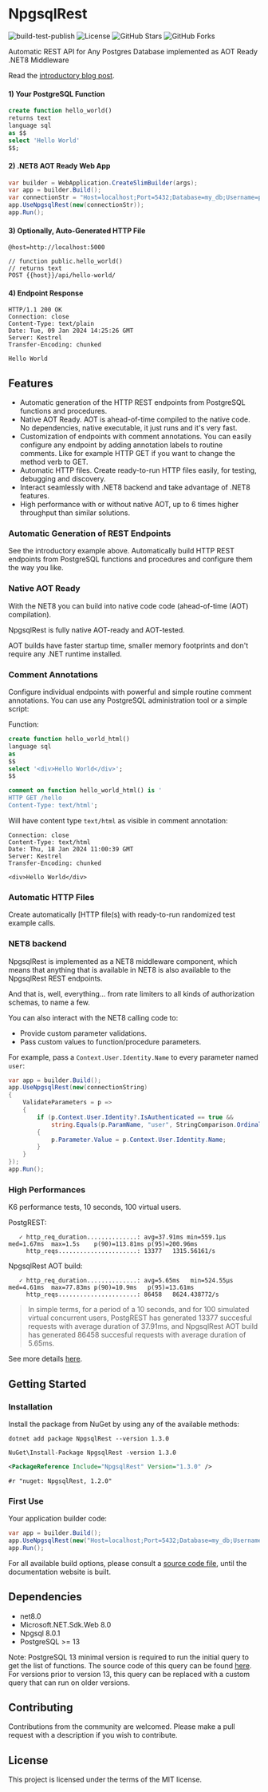 # NpgsqlRest

![build-test-publish](https://github.com/vb-consulting/NpgsqlRest/workflows/build-test-publish/badge.svg)
![License](https://img.shields.io/badge/license-MIT-green)
![GitHub Stars](https://img.shields.io/github/stars/vb-consulting/NpgsqlRest?style=social)
![GitHub Forks](https://img.shields.io/github/forks/vb-consulting/NpgsqlRest?style=social)

Automatic REST API for Any Postgres Database implemented as AOT Ready .NET8 Middleware

Read the [introductory blog post](https://vb-consulting.github.io/blog/npgsqlrest/).

#### 1) Your PostgreSQL Function

```sql
create function hello_world()                                    
returns text 
language sql
as $$
select 'Hello World'
$$;
```

#### 2) .NET8 AOT Ready Web App

```csharp
var builder = WebApplication.CreateSlimBuilder(args);
var app = builder.Build();
var connectionStr = "Host=localhost;Port=5432;Database=my_db;Username=postgres;Password=postgres";
app.UseNpgsqlRest(new(connectionStr));
app.Run();
```

#### 3) Optionally, Auto-Generated HTTP File

```console
@host=http://localhost:5000                                      

// function public.hello_world()
// returns text
POST {{host}}/api/hello-world/
```

#### 4) Endpoint Response

```console
HTTP/1.1 200 OK                                                  
Connection: close
Content-Type: text/plain
Date: Tue, 09 Jan 2024 14:25:26 GMT
Server: Kestrel
Transfer-Encoding: chunked

Hello World
```

## Features

- Automatic generation of the HTTP REST endpoints from PostgreSQL functions and procedures.
- Native AOT Ready. AOT is ahead-of-time compiled to the native code. No dependencies, native executable, it just runs and it's very fast.
- Customization of endpoints with comment annotations. You can easily configure any endpoint by adding annotation labels to routine comments. Like for example HTTP GET if you want to change the method verb to GET.
- Automatic HTTP files. Create ready-to-run HTTP files easily, for testing, debugging and discovery.
- Interact seamlessly with .NET8 backend and take advantage of .NET8 features.
- High performance with or without native AOT, up to 6 times higher throughput than similar solutions.

### Automatic Generation of REST Endpoints

See the introductory example above. Automatically build HTTP REST endpoints from PostgreSQL functions and procedures and configure them the way you like.

### Native AOT Ready

With the NET8 you can build into native code code (ahead-of-time (AOT) compilation). 

NpgsqlRest is fully native AOT-ready and AOT-tested.

AOT builds have faster startup time, smaller memory footprints and don't require any .NET runtime installed.

### Comment Annotations

Configure individual endpoints with powerful and simple routine comment annotations. You can use any PostgreSQL administration tool or a simple script:

Function:

```sql
create function hello_world_html()                               
language sql 
as 
$$
select '<div>Hello World</div>';
$$

comment on function hello_world_html() is '
HTTP GET /hello
Content-Type: text/html';
```

Will have content type `text/html` as visible in comment annotation:

```console
Connection: close                                                
Content-Type: text/html
Date: Thu, 18 Jan 2024 11:00:39 GMT
Server: Kestrel
Transfer-Encoding: chunked

<div>Hello World</div>
```

### Automatic HTTP Files

Create automatically [HTTP file(s[)](https://learn.microsoft.com/en-us/aspnet/core/test/http-files?view=aspnetcore-8.0) with ready-to-run randomized test example calls.

### NET8 backend

NpgsqlRest is implemented as a NET8 middleware component, which means that anything that is available in NET8 is also available to the NpgsqlRest REST endpoints. 

And that is, well, everything... from rate limiters to all kinds of authorization schemas, to name a few.

You can also interact with the NET8 calling code to: 

- Provide custom parameter validations.
- Pass custom values to function/procedure parameters.

For example, pass a `Context.User.Identity.Name` to every parameter named `user`:

```csharp
var app = builder.Build();                                       
app.UseNpgsqlRest(new(connectionString)
{
    ValidateParameters = p =>
    {
        if (p.Context.User.Identity?.IsAuthenticated == true && 
            string.Equals(p.ParamName, "user", StringComparison.OrdinalIgnoreCase))
        {
            p.Parameter.Value = p.Context.User.Identity.Name;
        }
    } 
});
app.Run();
```

### High Performances

K6 performance tests, 10 seconds, 100 virtual users.

PostgREST:

```console
   ✓ http_req_duration..............: avg=37.91ms min=559.1µs  med=1.67ms  max=1.5s    p(90)=113.81ms p(95)=200.96ms
     http_reqs......................: 13377   1315.56161/s
```

NpgsqlRest AOT build:

```console
   ✓ http_req_duration..............: avg=5.65ms   min=524.55µs med=4.61ms  max=77.83ms p(90)=10.9ms   p(95)=13.61ms
     http_reqs......................: 86458   8624.438772/s
```

> In simple terms, for a period of a 10 seconds, and for 100 simulated virtual concurrent users, PostgREST has generated 13377 succesful requests with average duration of 37.91ms, and NpgsqlRest AOT build has generated 86458 succesful requests with average duration of 5.65ms.

See more details [here](https://github.com/vb-consulting/NpgsqlRest/tree/master/NpgsqlRestPerfTest).
  
## Getting Started

### Installation

Install the package from NuGet by using any of the available methods:

```console
dotnet add package NpgsqlRest --version 1.3.0
```
```console
NuGet\Install-Package NpgsqlRest -version 1.3.0
```
```xml
<PackageReference Include="NpgsqlRest" Version="1.3.0" />
```
```console
#r "nuget: NpgsqlRest, 1.2.0"
```

### First Use

Your application builder code:

```csharp
var app = builder.Build();
app.UseNpgsqlRest(new("Host=localhost;Port=5432;Database=my_db;Username=postgres;Password=postgres"));
app.Run();
```

For all available build options, please consult a [source code file](https://github.com/vb-consulting/NpgsqlRest/blob/master/NpgsqlRest/NpgsqlRestOptions.cs), until the documentation website is built.

## Dependencies

- net8.0
- Microsoft.NET.Sdk.Web 8.0
- Npgsql 8.0.1
- PostgreSQL >= 13

Note: PostgreSQL 13 minimal version is required to run the initial query to get the list of functions. The source code of this query can be found [here](https://github.com/vb-consulting/NpgsqlRest/blob/master/NpgsqlRest/RoutineQuery.cs#L9C9-L9C49). For versions prior to version 13, this query can be replaced with a custom query that can run on older versions.

## Contributing

Contributions from the community are welcomed.
Please make a pull request with a description if you wish to contribute.

## License

This project is licensed under the terms of the MIT license.
